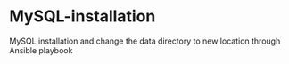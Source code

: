 # MySQL-installation
MySQL installation and change the data directory to new location through Ansible playbook

